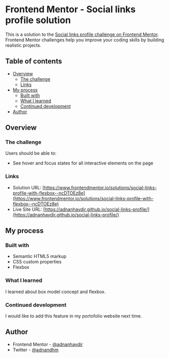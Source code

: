 # Frontend Mentor - Social links profile solution

This is a solution to the [Social links profile challenge on Frontend Mentor](https://www.frontendmentor.io/challenges/social-links-profile-UG32l9m6dQ). Frontend Mentor challenges help you improve your coding skills by building realistic projects. 

## Table of contents

- [Overview](#overview)
  - [The challenge](#the-challenge)
  - [Links](#links)
- [My process](#my-process)
  - [Built with](#built-with)
  - [What I learned](#what-i-learned)
  - [Continued development](#continued-development)
- [Author](#author)

## Overview

### The challenge

Users should be able to:

- See hover and focus states for all interactive elements on the page

### Links

- Solution URL: [https://www.frontendmentor.io/solutions/social-links-profile-with-flexbox--ncDTOEz8e](https://www.frontendmentor.io/solutions/social-links-profile-with-flexbox--ncDTOEz8e)
- Live Site URL: [https://adnanhaydir.github.io/social-links-profile/](https://adnanhaydir.github.io/social-links-profile/)

## My process

### Built with

- Semantic HTML5 markup
- CSS custom properties
- Flexbox

### What I learned

I learned about box model concept and flexbox.

### Continued development

I would like to add this feature in my portofolio website next time.

## Author

- Frontend Mentor - [@adnanhaydir](https://www.frontendmentor.io/profile/adnanhaydir)
- Twitter - [@adnandhm](https://www.twitter.com/adnandhm)
